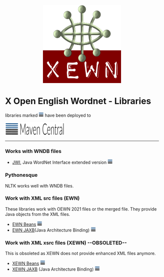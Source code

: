 <p align="center">
<img width="256" height="256" src="images/xewn2.png">
</p>

# X Open English Wordnet - Libraries

libraries marked ![Maven Central](images/nexus_icon2.png) have been deployed to  

![Maven Central](images/mavencentral.png) 

---


### Works with WNDB files

- [JWI](https://github.com/x-englishwordnet/jwi), Java WordNet Interface extended version ![Maven Central](images/nexus_icon2.png) 

### Pythonesque

NLTK works well with WNDB files.

### Work with XML src files (EWN)

These libraries work with OEWN 2021 files or the merged file. They provide Java objects from the XML files.

- [EWN Beans](https://github.com/x-englishwordnet/ewn-beans) ![Maven Central](images/nexus_icon2.png) 
- [EWN JAXB](https://github.com/x-englishwordnet/ewn-jaxb)(Java Architecture Binding) ![Maven Central](images/nexus_icon2.png) 

### Work with XML xsrc files (XEWN) --OBSOLETED--
This is obsoleted as XEWN does not provide enhanced XML files anymore.

- [XEWN Beans](https://github.com/x-englishwordnet/xewn-beans) ![Maven Central](images/nexus_icon2.png) 
- [XEWN JAXB](https://github.com/x-englishwordnet/xewn-jaxb) (Java Architecture Binding) ![Maven Central](images/nexus_icon2.png) 

